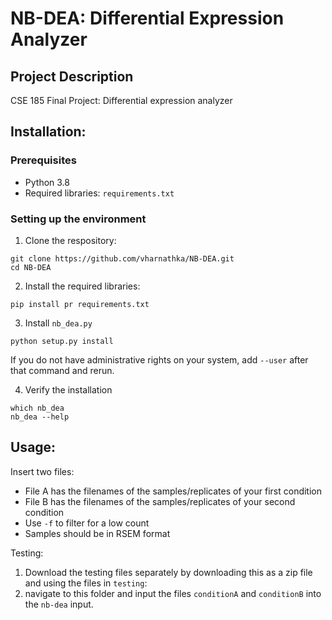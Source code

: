 # NB-DEA: Differential Expression Analyzer

## Project Description

CSE 185 Final Project: Differential expression analyzer

## Installation:

### Prerequisites
- Python 3.8
- Required libraries: `requirements.txt`

### Setting up the environment

1. Clone the respository:

```
git clone https://github.com/vharnathka/NB-DEA.git
cd NB-DEA
```

2. Install the required libraries:
```
pip install pr requirements.txt
```

3. Install `nb_dea.py`
```
python setup.py install
```
If you do not have administrative rights on your system, add `--user` after that command and rerun.

4. Verify the installation
```
which nb_dea
nb_dea --help
```

## Usage:

Insert two files:

- File A has the filenames of the samples/replicates of your first condition
- File B has the filenames of the samples/replicates of your second condition
- Use `-f` to filter for a low count
- Samples should be in RSEM format

Testing:

1. Download the testing files separately by downloading this as a zip file and using the files in `testing`:
2. navigate to this folder and input the files `conditionA` and `conditionB` into the `nb-dea` input.
